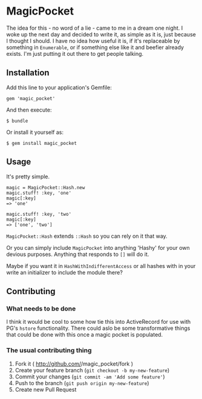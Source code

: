 # MagicPocket

The idea for this - no word of a lie - came to me in a dream one night. I woke up the next day and decided to write it, as simple as it is, just because I thought I should. I have no idea how useful it is, if it's replaceable by something in `Enumerable`, or if something else like it and beefier already exists. I'm just putting it out there to get people talking.

## Installation

Add this line to your application's Gemfile:

    gem 'magic_pocket'

And then execute:

    $ bundle

Or install it yourself as:

    $ gem install magic_pocket

## Usage

It's pretty simple.

    magic = MagicPocket::Hash.new
    magic.stuff! :key, 'one'
    magic[:key]
    => 'one'
    
    magic.stuff! :key, 'two'
    magic[:key]
    => ['one', 'two']
    
`MagicPocket::Hash` extends `::Hash` so you can rely on it that way.
    
Or you can simply include `MagicPocket` into anything 'Hashy' for your own devious purposes. Anything that responds to `[]` will do it.

Maybe if you want it in `HashWithIndifferentAccess` or all hashes with in your write an initializer to include the module there?

## Contributing

### What needs to be done

I think it would be cool to some how tie this into ActiveRecord for use with PG's `hstore` functionality. There could aslo be some transformative things that could be done with this once a magic pocket is populated.

### The usual contributing thing

1. Fork it ( http://github.com/<my-github-username>/magic_pocket/fork )
2. Create your feature branch (`git checkout -b my-new-feature`)
3. Commit your changes (`git commit -am 'Add some feature'`)
4. Push to the branch (`git push origin my-new-feature`)
5. Create new Pull Request
